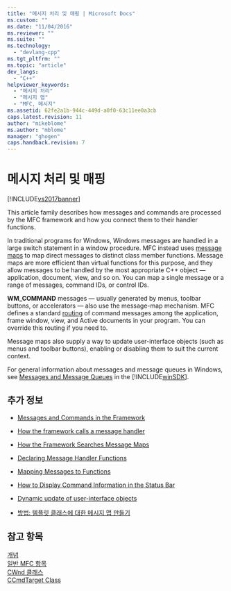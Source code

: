 ```yaml
---
title: "메시지 처리 및 매핑 | Microsoft Docs"
ms.custom: ""
ms.date: "11/04/2016"
ms.reviewer: ""
ms.suite: ""
ms.technology: 
  - "devlang-cpp"
ms.tgt_pltfrm: ""
ms.topic: "article"
dev_langs: 
  - "C++"
helpviewer_keywords: 
  - "메시지 처리"
  - "메시지 맵"
  - "MFC, 메시지"
ms.assetid: 62fe2a1b-944c-449d-a0f0-63c11ee0a3cb
caps.latest.revision: 11
author: "mikeblome"
ms.author: "mblome"
manager: "ghogen"
caps.handback.revision: 7
---
```

# 메시지 처리 및 매핑
[!INCLUDE[vs2017banner](../assembler/inline/includes/vs2017banner.md)]

This article family describes how messages and commands are processed by the MFC framework and how you connect them to their handler functions.  
  
 In traditional programs for Windows, Windows messages are handled in a large switch statement in a window procedure.  MFC instead uses [message maps](../mfc/message-categories.md) to map direct messages to distinct class member functions.  Message maps are more efficient than virtual functions for this purpose, and they allow messages to be handled by the most appropriate C\+\+ object — application, document, view, and so on.  You can map a single message or a range of messages, command IDs, or control IDs.  
  
 **WM\_COMMAND** messages — usually generated by menus, toolbar buttons, or accelerators — also use the message\-map mechanism.  MFC defines a standard [routing](../mfc/command-routing.md) of command messages among the application, frame window, view, and Active documents in your program.  You can override this routing if you need to.  
  
 Message maps also supply a way to update user\-interface objects \(such as menus and toolbar buttons\), enabling or disabling them to suit the current context.  
  
 For general information about messages and message queues in Windows, see [Messages and Message Queues](http://msdn.microsoft.com/library/windows/desktop/ms632590) in the [!INCLUDE[winSDK](../atl/includes/winsdk_md.md)].  
  
## 추가 정보  
  
-   [Messages and Commands in the Framework](../mfc/messages-and-commands-in-the-framework.md)  
  
-   [How the framework calls a message handler](../mfc/how-the-framework-calls-a-handler.md)  
  
-   [How the Framework Searches Message Maps](../mfc/how-the-framework-searches-message-maps.md)  
  
-   [Declaring Message Handler Functions](../mfc/declaring-message-handler-functions.md)  
  
-   [Mapping Messages to Functions](../mfc/reference/mapping-messages-to-functions.md)  
  
-   [How to Display Command Information in the Status Bar](../mfc/how-to-display-command-information-in-the-status-bar.md)  
  
-   [Dynamic update of user\-interface objects](../mfc/how-to-update-user-interface-objects.md)  
  
-   [방법: 템플릿 클래스에 대한 메시지 맵 만들기](../mfc/how-to-create-a-message-map-for-a-template-class.md)  
  
## 참고 항목  
 [개념](../mfc/mfc-concepts.md)   
 [일반 MFC 항목](../mfc/general-mfc-topics.md)   
 [CWnd 클래스](../mfc/reference/cwnd-class.md)   
 [CCmdTarget Class](../mfc/reference/ccmdtarget-class.md)